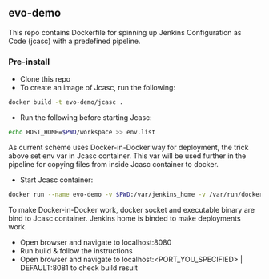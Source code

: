 ## evo-demo

This repo contains Dockerfile for spinning up Jenkins Configuration as Code (jcasc) with a predefined pipeline.

### Pre-install
- Clone this repo
- To create an image of Jcasc, run the following:

```bash
docker build -t evo-demo/jcasc .
```

- Run the following before starting Jcasc:
```bash
echo HOST_HOME=$PWD/workspace >> env.list
```

As current scheme uses Docker-in-Docker way for deployment, the trick above set env var in Jcasc container.
This var will be used further in the pipeline for copying files from inside Jcasc container to docker.

- Start Jcasc container:
```bash
docker run --name evo-demo -v $PWD:/var/jenkins_home -v /var/run/docker.sock:/var/run/docker.sock -v /usr/bin/docker:/usr/bin/docker --env-file ./env.list -d -p 8080:8080 evo-demo/jcasc
```
To make Docker-in-Docker work, docker socket and executable binary are bind to Jcasc container.
Jenkins home is binded to make deployments work.

- Open browser and navigate to localhost:8080
- Run build & follow the instructions
- Open browser and navigate to localhost:<PORT_YOU_SPECIFIED> | DEFAULT:8081 to check build result


